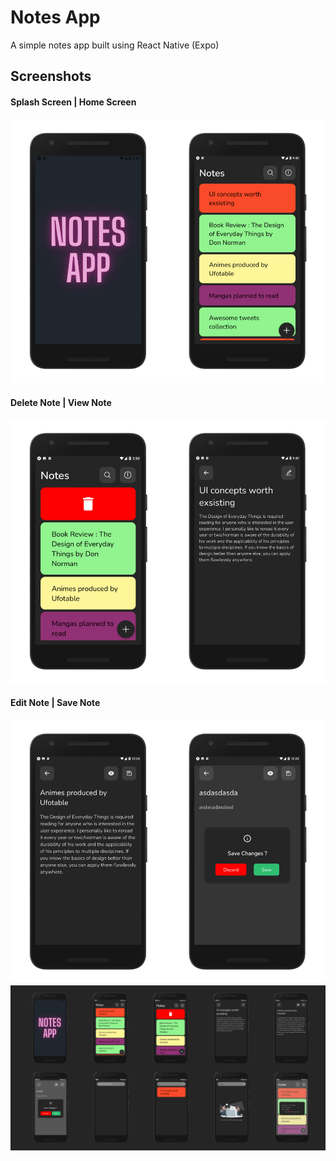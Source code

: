 # Notes App

A simple notes app built using React Native (Expo)

## Screenshots

#### Splash Screen | Home Screen

![Alt text](./previews/p1.png)

#### Delete Note | View Note

![Alt text](./previews/p2.png)

#### Edit Note | Save Note

![Alt text](./previews/p3.png)
![Alt text](./previews/screens.png)
